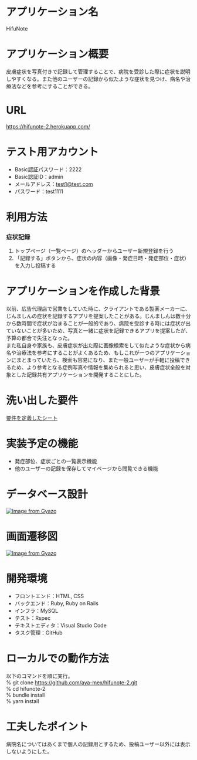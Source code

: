 # アプリケーション名

HifuNote

# アプリケーション概要

皮膚症状を写真付きで記録して管理することで、病院を受診した際に症状を説明しやすくなる。また他のユーザーの記録から似たような症状を見つけ、病名や治療法などを参考にすることができる。

# URL

https://hifunote-2.herokuapp.com/

# テスト用アカウント

- Basic認証パスワード：2222
- Basic認証ID：admin
- メールアドレス：test1@test.com
- パスワード：test1111

# 利用方法

### 症状記録

1. トップページ（一覧ページ）のヘッダーからユーザー新規登録を行う
2. 「記録する」ボタンから、症状の内容（画像・発症日時・発症部位・症状）を入力し投稿する

# アプリケーションを作成した背景

以前、広告代理店で営業をしていた時に、クライアントである製薬メーカーに、じんましんの症状を記録するアプリを提案したことがある。じんましんは数十分から数時間で症状が治まることが一般的であり、病院を受診する時には症状が出ていないことが多いため、写真と一緒に症状を記録できるアプリを提案したが、予算の都合で失注となった。  
また私自身や家族も、皮膚症状が出た際に画像検索をして似たような症状から病名や治療法を参考にすることがよくあるため、もしこれが一つのアプリケーションにまとまっていたら、検索も容易になり、また一般ユーザーが手軽に投稿できるため、より参考となる症例写真や情報を集められると思い、皮膚症状全般を対象とした記録共有アプリケーションを開発することにした。

# 洗い出した要件

[要件を定義したシート](https://docs.google.com/spreadsheets/d/1w39-ExN6O87TqjAwrWGsd9DE_iXSuVu4NbjH8olPPMo/edit#gid=982722306)

# 実装予定の機能

- 発症部位、症状ごとの一覧表示機能
- 他のユーザーの記録を保存してマイページから閲覧できる機能

# データベース設計

[![Image from Gyazo](https://i.gyazo.com/53eebbfa82dcdbe04209c772ea5edaa7.png)](https://gyazo.com/53eebbfa82dcdbe04209c772ea5edaa7)

# 画面遷移図

[![Image from Gyazo](https://i.gyazo.com/5d4cd9054635f469112b8538b54bc0e7.png)](https://gyazo.com/5d4cd9054635f469112b8538b54bc0e7)

# 開発環境

- フロントエンド：HTML, CSS
- バックエンド：Ruby, Ruby on Rails
- インフラ：MySQL
- テスト：Rspec
- テキストエディタ：Visual Studio Code
- タスク管理：GitHub

# ローカルでの動作方法

以下のコマンドを順に実行。  
% git clone https://github.com/aya-mex/hifunote-2.git  
% cd hifunote-2  
% bundle install  
% yarn install

# 工夫したポイント

病院名についてはあくまで個人の記録用とするため、投稿ユーザー以外には表示しないようにした。



